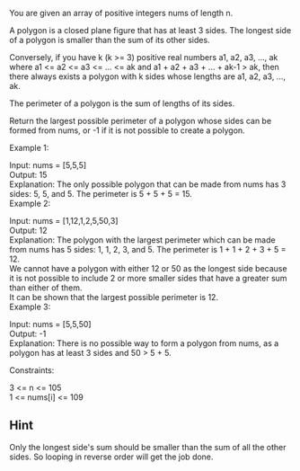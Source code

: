 You are given an array of positive integers nums of length n.  

A polygon is a closed plane figure that has at least 3 sides. The longest side of a polygon is smaller than the sum of its other sides.  

Conversely, if you have k (k >= 3) positive real numbers a1, a2, a3, ..., ak where a1 <= a2 <= a3 <= ... <= ak and a1 + a2 + a3 + ... + ak-1 > ak, then there always exists a polygon with k sides whose lengths are a1, a2, a3, ..., ak.  

The perimeter of a polygon is the sum of lengths of its sides.  

Return the largest possible perimeter of a polygon whose sides can be formed from nums, or -1 if it is not possible to create a polygon.  

Example 1:  

Input: nums = [5,5,5]  
Output: 15  
Explanation: The only possible polygon that can be made from nums has 3 sides: 5, 5, and 5. The perimeter is 5 + 5 + 5 = 15.  
Example 2:  

Input: nums = [1,12,1,2,5,50,3]  
Output: 12  
Explanation: The polygon with the largest perimeter which can be made from nums has 5 sides: 1, 1, 2, 3, and 5. The perimeter is 1 + 1 + 2 + 3 + 5 = 12.  
We cannot have a polygon with either 12 or 50 as the longest side because it is not possible to include 2 or more smaller sides that have a greater sum than either of them.  
It can be shown that the largest possible perimeter is 12.  
Example 3:  

Input: nums = [5,5,50]  
Output: -1  
Explanation: There is no possible way to form a polygon from nums, as a polygon has at least 3 sides and 50 > 5 + 5.  
 
Constraints:  

3 <= n <= 105  
1 <= nums[i] <= 109  

## Hint  
Only the longest side's sum should be smaller than the sum of all the other sides. So looping in reverse order will get the job done.  